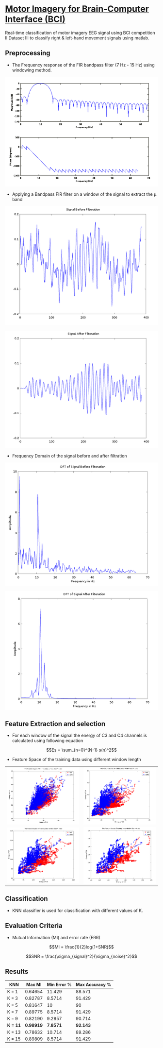 # [Motor Imagery for Brain-Computer Interface (BCI)](https://drive.google.com/file/d/1M8WLJuRAp7iPqaUfFI3_yNTL50aOy2lx/view)

Real-time classification of motor imagery EEG signal using BCI competition II Dataset III to classify right & left-hand movement signals using matlab. 

## Preprocessing

* The Frequency response of the FIR bandpass filter (7 Hz - 15 Hz) using windowing method.

![](images/FIR.png)

* Applying a Bandpass FIR filter on a window of the signal to extract the µ band

![](images/BF.png)

![](images/AF.png)

* Frequency Domain of the signal before and after filtration

![](images/FBF.png)

![](images/FAF.png)

## Feature Extraction and selection

* For each window of the signal the energy of C3 and C4 channels is calculated using following
equation

$$Es = \sum_{n=0}^{N-1} s(n)^2$$
* Feature Space of the training data using different window length

|                     |                    |
|---------------------|--------------------|
| ![](images/FS1.png) | ![](images/FS2.png)|
| ![](images/FS3.png) | ![](images/FS4.png)|

## Classification

* KNN classifier is used for classification with different values of K. 

## Evaluation Criteria 

* Mutual Information (MI) and error rate (ERR)

$$MI = \frac{1}{2}log(1+SNR)$$ 

$$SNR = \frac{\sigma_{signal}^2}{\sigma_{noise}^2}$$

## Results



|KNN  | Max MI | Min Error \% | Max Accuracy %  |
|--------|--------|--------|--------|
|K = 1 | 0.64654 | 11.429 | 88.571|
|K = 3 | 0.82787 | 8.5714| 91.429|
|K = 5 | 0.81647 | 10| 90|
|K = 7 | 0.89775 | 8.5714 | 91.429|
|K = 9 | 0.82190 | 9.2857 | 90.714|
|**K = 11**| **0.98919** | **7.8571** |**92.143**|
|K = 13| 0.78632 | 10.714  | 89.286|
|K = 15| 0.89809 | 8.5714 | 91.429|
